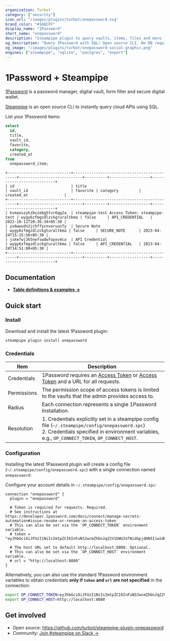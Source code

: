 ```yaml
---
organization: Turbot
category: ["security"]
icon_url: "/images/plugins/turbot/onepassword.svg"
brand_color: "#1A8CFF"
display_name: "1Password"
short_name: "onepassword"
description: "Steampipe plugin to query vaults, items, files and more from 1Password."
og_description: "Query 1Password with SQL! Open source CLI. No DB required."
og_image: "/images/plugins/turbot/onepassword-social-graphic.png"
engines: ["steampipe", "sqlite", "postgres", "export"]
---
```


# 1Password + Steampipe

[1Password](https://1password.com/) is a password manager, digital vault, form filler and secure digital wallet.

[Steampipe](https://steampipe.io) is an open source CLI to instantly query cloud APIs using SQL.

List your 1Password items:

```sql
select
  id,
  title,
  vault_id,
  favorite,
  category,
  created_at
from
  onepassword_item;
```

```
+----------------------------+---------------------------------------------+----------------------------+----------+------------------+---------------------------+
| id                         | title                                       | vault_id                   | favorite | category         | created_at                |
+----------------------------+---------------------------------------------+----------------------------+----------+------------------+---------------------------+
| kvmaoszyhzbvze6g5tvr6qg2a  | steampipe-test Access Token: steampipe-test | wygy6zfmgzdlzckgruraltkma | false     | API_CREDENTIAL   | 2022-10-11T20:36:34+05:30 |
| ys6wwudn2jchffycnvaruun7y  | Secure Note                                 | wygy6zfmgzdlzckgturaltkma | false     | SECURE_NOTE      | 2023-04-24T15:15:56+05:30 |
| jskefwj3k5nefswdwfopxv4ca  | API Credential                              | wygy6zfmgzdlzckgturaltkma | false     | API_CREDENTIAL   | 2023-04-24T14:51:08+05:30 |
+----------------------------+---------------------------------------------+----------------------------+----------+------------------+---------------------------+
```

## Documentation

- **[Table definitions & examples →](/plugins/turbot/onepassword/tables)**

## Quick start

### Install

Download and install the latest 1Password plugin:

```sh
steampipe plugin install onepassword
```

### Credentials

| Item        | Description                                                                                                                                                                                                                                                                                                      |
| ----------- | ---------------------------------------------------------------------------------------------------------------------------------------------------------------------------------------------------------------------------------------------------------------------------------------------------------------- |
| Credentials | 1Password requires an [Access Token](https://developer.1password.com/docs/connect/manage-secrets-automation#issue-revoke-or-rename-an-access-token) or [Access Token](https://developer.1password.com/docs/connect/manage-secrets-automation#issue-revoke-or-rename-an-access-token) and a URL for all requests. |
| Permissions | The permission scope of access tokens is limited to the vaults that the admin provides access to.                                                                                                                                                                                                                |
| Radius      | Each connection represents a single 1Password Installation.                                                                                                                                                                                                                                                      |
| Resolution  | 1. Credentials explicitly set in a steampipe config file (`~/.steampipe/config/onepassword.spc`)<br />2. Credentials specified in environment variables, e.g., `OP_CONNECT_TOKEN`, `OP_CONNECT_HOST`.                                                                                                            |

### Configuration

Installing the latest 1Password plugin will create a config file (`~/.steampipe/config/onepassword.spc`) with a single connection named `onepassword`:

Configure your account details in `~/.steampipe/config/onepassword.spc`:

```hcl
connection "onepassword" {
  plugin = "onepassword"

  # Token is required for requests. Required.
  # See instructions at https://developer.1password.com/docs/connect/manage-secrets-automation#issue-revoke-or-rename-an-access-token
  # This can also be set via the `OP_CONNECT_TOKEN` environment variable.
  # token = "eyJhbGciOiJFUzI1NiIsImtpZCI6InFuN3JwcmZhbnJqZ2V1bWU2eTNidGpjdHN5IiwidHlwIjoiSldUIn0.eyIxcGFzc3dvcmQuY29tL2F1dWlkIjoiVEpGVzVZTlRJSkMzSkNXRFgzQ0dWTUpCSDQiLCIxcGFzc3dvcmQuY29tL3Rva2VuIjoib2tnZGZJWHpEaDhWWkNkRHVNRjZNSUplRUlwN3ZrYUQiLCIxcGFzc3dvcmQuY29tL2Z0cyI6WyJ2YXVsdGFjY2VzcyJdLCIxcGFzc3dvcmQuY29tL3Z0cyI6W3sidSI6ImZwZDR1dW00bHJicTMycG8ybXR2ZGo0c3hpI"

  # The host URL set to default http://localhost:8080. Optional.
  # This can also be set via the `OP_CONNECT_HOST` environment variable.
  # url = "http://localhost:8080"
}
```

Alternatively, you can also use the standard 1Password environment variables to obtain credentials **only if `token` and `url` are not specified** in the connection:

```sh
export OP_CONNECT_TOKEN=eyJhbGciOiJFUzI1NiIsImtpZCI6InFuN3JwcmZhbnJqZ2V1bWU2eTNidGpjdHN5IiwidHlwIjoiSldUIn0.eyIxcGFzc3dvcmQuY29tL2F1dWlkIjoiVEpGVzVZTlRJSkMzSkNXRFgzQ0dWTUpCSDQiLCIxcGFzc3dvcmQuY29tL3Rva2VuIjoib2tnZGZJWHpEaDhWWkNkRHVNRjZNSUplRUlwN3ZrYUQiLCIxcGFzc3dvcmQuY29tL2Z0cyI6WyJ2YXVsdGFjY2VzcyJdLCIxcGFzc3dvcmQuY29tL3Z0cyI6W3sidSI6ImZwZDR1dW00bHJicTMycG8ybXR2ZGo0c3hpI
export OP_CONNECT_HOST=http://localhost:8080
```

## Get involved

- Open source: https://github.com/turbot/steampipe-plugin-onepassword
- Community: [Join #steampipe on Slack →](https://turbot.com/community/join)
